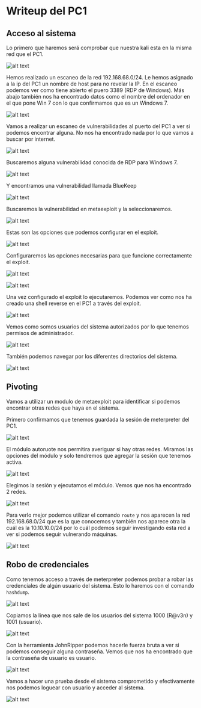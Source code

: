 # Writeup del PC1

## Acceso al sistema

Lo primero que haremos será comprobar que nuestra kali esta en la misma red que el PC1.

![alt text](img/image.png)

Hemos realizado un escaneo de la red 192.168.68.0/24. Le hemos asignado a la ip del PC1 un nombre de host para no revelar la IP.
En el escaneo podemos ver como tiene abierto el puero 3389 (RDP de Windows). Más abajo también nos ha encontrado datos como el nombre del ordenador en el que pone Win 7 con lo que confirmamos que es un Windows 7.

![alt text](img/image2.png)

Vamos a realizar un escaneo de vulnerabilidades al puerto del PC1 a ver si podemos encontrar alguna. No nos ha encontrado nada por lo que vamos a buscar por internet.

![alt text](img/image4.png)

Buscaremos alguna vulnerabilidad conocida de RDP para Windows 7.

![alt text](img/image4.1.png)

Y encontramos una vulnerabilidad llamada BlueKeep

![alt text](img/image4.2.png)

Buscaremos la vulnerabilidad en metaexploit y la seleccionaremos.

![alt text](img/image4.3.png)

Estas son las opciones que podemos configurar en el exploit.

![alt text](img/image5.png)

Configuraremos las opciones necesarias para que funcione correctamente el exploit.

![alt text](img/image6.png)

![alt text](img/image7.png)

Una vez configurado el exploit lo ejecutaremos. Podemos ver como nos ha creado una shell reverse en el PC1 a través del exploit.

![alt text](img/image8.png)

Vemos como somos usuarios del sistema autorizados por lo que tenemos permisos de administrador.

![alt text](img/image14.png)

También podemos navegar por los diferentes directorios del sistema.

![alt text](img/image9.png)

## Pivoting

Vamos a utilizar un modulo de metaexploit para identificar si podemos encontrar otras redes que haya en el sistema.

Primero confirmamos que tenemos guardada la sesión de meterpreter del PC1.

![alt text](img/image10.png)

El módulo autoruote nos permitira averiguar si hay otras redes. Miramos las opciones del módulo y solo tendremos que agregar la sesión que tenemos activa.

![alt text](img/image11.png)

Elegimos la sesión y ejecutamos el módulo. Vemos que nos ha encontrado 2 redes.

![alt text](img/image12.png)

Para verlo mejor podemos utilizar el comando `route` y nos aparecen la red 192.168.68.0/24 que es la que conocemos y también nos aparece otra la cuál es la 10.10.10.0/24 por lo cuál podemos seguir investigando esta red a ver si podemos seguir vulnerando máquinas.

![alt text](img/image13.png)


## Robo de credenciales

Como tenemos acceso a través de meterpreter podemos probar a robar las credenciales de algún usuario del sistema. Esto lo haremos con el comando `hashdump`.

![alt text](img/image15.png)

Copiamos la linea que nos sale de los usuarios del sistema 1000 (R@v3n) y 1001 (usuario). 

![alt text](img/image16.png)

Con la herramienta JohnRipper podemos hacerle fuerza bruta a ver si podemos conseguir alguna contraseña.
Vemos que nos ha encontrado que la contraseña de usuario es usuario.

![alt text](img/image17.png)

Vamos a hacer una prueba desde el sistema comprometido y efectivamente nos podemos loguear con usuario y acceder al sistema.

![alt text](img/image18.png)